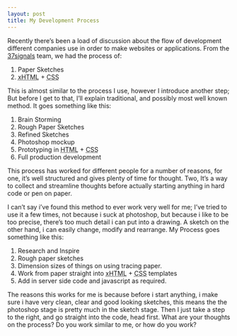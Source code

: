 ```yaml
---
layout: post
title: My Development Process
---
```


Recently there&#8217;s been a load of discussion about the flow of development different companies use in order to make websites or applications. From the [37signals](http://www.37signals.com/svn/posts/1061-why-we-skip-photoshop) team, we had the process of:

1. Paper Sketches
2. <abbr title="eXtensible HyperText Markup Language">xHTML</abbr> + <abbr title="Cascading StyleSheets">CSS</abbr>

This is almost similar to the process I use, however I introduce another step; But before I get to that, I&#8217;ll explain traditional, and possibly most well known method. It goes something like this:

1. Brain Storming
2. Rough Paper Sketches
3. Refined Sketches
4. Photoshop mockup
5. Prototyping in <abbr title="HyperText Markup Language">HTML</abbr> + <abbr title="Cascading StyleSheets">CSS</abbr>
6. Full production development

This process has worked for different people for a number of reasons, for one, it&#8217;s well structured and gives plenty of time for thought. Two, It&#8217;s a way to collect and streamline thoughts before actually starting anything in hard code or pen on paper.

I can&#8217;t say i&#8217;ve found this method to ever work very well for me; I&#8217;ve tried to use it a few times, not because i suck at photoshop, but because i like to be too precise, there&#8217;s too much detail i can put into a drawing. A sketch on the other hand, i can easily change, modify and rearrange. My Process goes something like this:

1. Research and Inspire
2. Rough paper sketches
3. Dimension sizes of things on using tracing paper.
4. Work from paper straight into <abbr title="eXtensible HyperText Markup Language">xHTML</abbr> + <abbr title="Cascading StyleSheets">CSS</abbr> templates
5. Add in server side code and javascript as required.

The reasons this works for me is because before i start anything, i make sure i have very clean, clear and good looking sketches, this means the the photoshop stage is pretty much in the sketch stage. Then I just take a step to the right, and go straight into the code, head first. What are your thoughts on the process? Do you work similar to me, or how do you work?